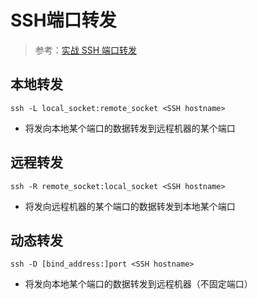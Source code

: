 # SSH端口转发

> 参考：[实战 SSH 端口转发](https://www.ibm.com/developerworks/cn/linux/l-cn-sshforward/index.html)

## 本地转发

```shell
ssh -L local_socket:remote_socket <SSH hostname>
```

* 将发向本地某个端口的数据转发到远程机器的某个端口

## 远程转发

```shell
ssh -R remote_socket:local_socket <SSH hostname>
```

* 将发向远程机器的某个端口的数据转发到本地某个端口

## 动态转发

```shell
ssh -D [bind_address:]port <SSH hostname>
```

* 将发向本地某个端口的数据转发到远程机器（不固定端口）
